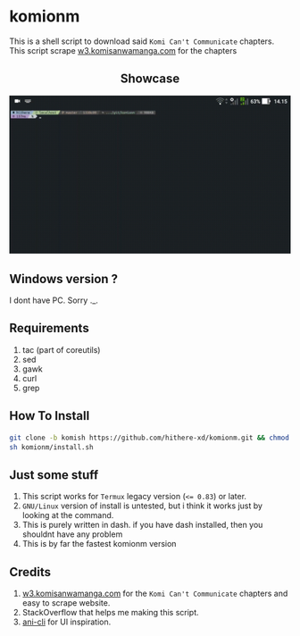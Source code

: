 # komionm
This is a shell script to download said `Komi Can't Communicate` chapters. This script scrape [w3.komisanwamanga.com](https://w3.komisanwamanga.com) for the chapters

<h2 align="center">Showcase</h2>
<p align="center"><img src="stuff.gif"></p>

## Windows version ?
I dont have PC. Sorry ._.

## Requirements
1. tac (part of coreutils)
2. sed
3. gawk
4. curl
5. grep

## How To Install
```sh
git clone -b komish https://github.com/hithere-xd/komionm.git && chmod +x komionm/komish
sh komionm/install.sh
```

## Just some stuff
1. This script works for `Termux` legacy version (`<= 0.83`) or later.
2. `GNU/Linux` version of install is untested, but i think it works just by looking at the command.
3. This is purely written in dash. if you have dash installed, then you shouldnt have any problem
4. This is by far the fastest komionm version

## Credits
1. [w3.komisanwamanga.com](https://w3.komisanwamanga.com) for the `Komi Can't Communicate` chapters and easy to scrape website.
2. StackOverflow that helps me making this script.
3. [ani-cli](https://github.com/pystardust/ani-cli) for UI inspiration.
